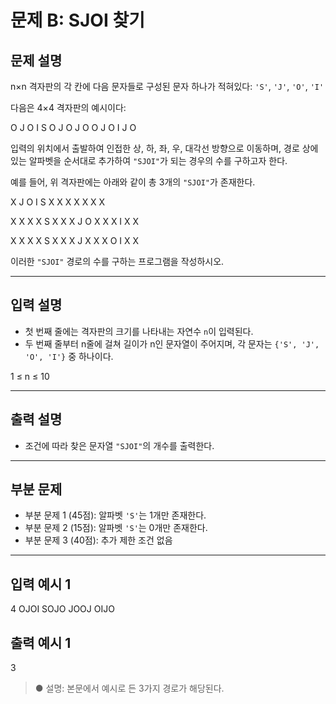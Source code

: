 # 문제 B: SJOI 찾기

## 문제 설명

n×n 격자판의 각 칸에 다음 문자들로 구성된 문자 하나가 적혀있다: `'S'`, `'J'`, `'O'`, `'I'`

다음은 4×4 격자판의 예시이다:

O J O I
S O J O
J O O J
O I J O


입력의 위치에서 출발하여 인접한 상, 하, 좌, 우, 대각선 방향으로 이동하며, 경로 상에 있는 알파벳을 순서대로 추가하여 `"SJOI"`가 되는 경우의 수를 구하고자 한다.

예를 들어, 위 격자판에는 아래와 같이 총 3개의 `"SJOI"`가 존재한다.

X J O I
S X X X
X X X X

X X X X
S X X X
J O X X 
X I X X 

X X X X 
S X X X
J X X X 
O I X X 

이러한 `"SJOI"` 경로의 수를 구하는 프로그램을 작성하시오.

---

## 입력 설명

- 첫 번째 줄에는 격자판의 크기를 나타내는 자연수 `n`이 입력된다.  
- 두 번째 줄부터 n줄에 걸쳐 길이가 n인 문자열이 주어지며, 각 문자는 `{'S', 'J', 'O', 'I'}` 중 하나이다.

1 ≤ n ≤ 10

---

## 출력 설명

- 조건에 따라 찾은 문자열 `"SJOI"`의 개수를 출력한다.

---

## 부분 문제

- 부분 문제 1 (45점): 알파벳 `'S'`는 1개만 존재한다.  
- 부분 문제 2 (15점): 알파벳 `'S'`는 0개만 존재한다.  
- 부분 문제 3 (40점): 추가 제한 조건 없음

---

## 입력 예시 1
4
OJOI
SOJO
JOOJ
OIJO


## 출력 예시 1
3

> ● 설명: 본문에서 예시로 든 3가지 경로가 해당된다.